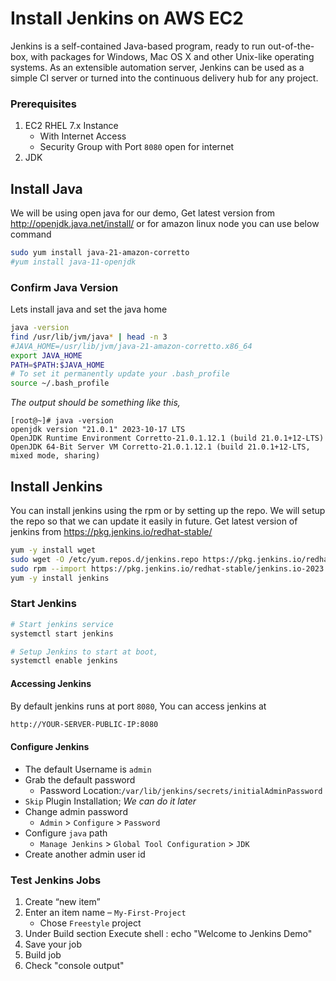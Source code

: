 # Install Jenkins on AWS EC2
Jenkins is a self-contained Java-based program, ready to run out-of-the-box, with packages for Windows, Mac OS X and other Unix-like operating systems. As an extensible automation server, Jenkins can be used as a simple CI server or turned into the continuous delivery hub for any project.



### Prerequisites
1. EC2 RHEL 7.x Instance 
   - With Internet Access
   - Security Group with Port `8080` open for internet
1. JDK 

## Install Java
We will be using open java for our demo, Get latest version from http://openjdk.java.net/install/ or for amazon linux node you can use below command
```sh
sudo yum install java-21-amazon-corretto
#yum install java-11-openjdk
```

### Confirm Java Version
Lets install java and set the java home
```sh
java -version
find /usr/lib/jvm/java* | head -n 3
#JAVA_HOME=/usr/lib/jvm/java-21-amazon-corretto.x86_64
export JAVA_HOME
PATH=$PATH:$JAVA_HOME
# To set it permanently update your .bash_profile
source ~/.bash_profile
```
_The output should be something like this,_
```
[root@~]# java -version
openjdk version "21.0.1" 2023-10-17 LTS
OpenJDK Runtime Environment Corretto-21.0.1.12.1 (build 21.0.1+12-LTS)
OpenJDK 64-Bit Server VM Corretto-21.0.1.12.1 (build 21.0.1+12-LTS, mixed mode, sharing)
```

## Install Jenkins
You can install jenkins using the rpm or by setting up the repo. We will setup the repo so that we can update it easily in future.
Get latest version of jenkins from https://pkg.jenkins.io/redhat-stable/
```sh
yum -y install wget
sudo wget -O /etc/yum.repos.d/jenkins.repo https://pkg.jenkins.io/redhat-stable/jenkins.repo
sudo rpm --import https://pkg.jenkins.io/redhat-stable/jenkins.io-2023.key
yum -y install jenkins
```

### Start Jenkins
```sh
# Start jenkins service
systemctl start jenkins

# Setup Jenkins to start at boot,
systemctl enable jenkins
```

#### Accessing Jenkins
By default jenkins runs at port `8080`, You can access jenkins at
```sh
http://YOUR-SERVER-PUBLIC-IP:8080
```
#### Configure Jenkins
- The default Username is `admin`
- Grab the default password 
  - Password Location:`/var/lib/jenkins/secrets/initialAdminPassword`
- `Skip` Plugin Installation; _We can do it later_
- Change admin password
  - `Admin` > `Configure` > `Password`
- Configure `java` path
  - `Manage Jenkins` > `Global Tool Configuration` > `JDK`  
- Create another admin user id

### Test Jenkins Jobs
1. Create “new item”
1. Enter an item name – `My-First-Project`
   - Chose `Freestyle` project
1. Under Build section
	Execute shell : echo "Welcome to Jenkins Demo"
1. Save your job 
1. Build job
1. Check "console output"


